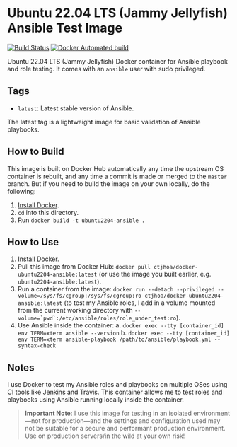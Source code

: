 # Ubuntu 22.04 LTS (Jammy Jellyfish) Ansible Test Image

[![Build Status](https://github.com/ctjhoa/docker-ubuntu2204-ansible/actions/workflows/main.yml/badge.svg?branch=master)](https://github.com/ctjhoa/docker-ubuntu2204-ansible/actions/workflows/main.yml)
[![Docker Automated build](https://img.shields.io/docker/automated/ctjhoa/docker-ubuntu2204-ansible.svg?maxAge=2592000)](https://hub.docker.com/r/ctjhoa/docker-ubuntu2204-ansible/)

Ubuntu 22.04 LTS (Jammy Jellyfish) Docker container for Ansible playbook and role testing.
It comes with an `ansible` user with sudo privileged.

## Tags

  - `latest`: Latest stable version of Ansible.

The latest tag is a lightweight image for basic validation of Ansible playbooks.

## How to Build

This image is built on Docker Hub automatically any time the upstream OS container is rebuilt, and any time a commit is made or merged to the `master` branch. But if you need to build the image on your own locally, do the following:

  1. [Install Docker](https://docs.docker.com/install/).
  2. `cd` into this directory.
  3. Run `docker build -t ubuntu2204-ansible .`

## How to Use

  1. [Install Docker](https://docs.docker.com/engine/installation/).
  2. Pull this image from Docker Hub: `docker pull ctjhoa/docker-ubuntu2204-ansible:latest` (or use the image you built earlier, e.g. `ubuntu2204-ansible:latest`).
  3. Run a container from the image: `docker run --detach --privileged --volume=/sys/fs/cgroup:/sys/fs/cgroup:ro ctjhoa/docker-ubuntu2204-ansible:latest` (to test my Ansible roles, I add in a volume mounted from the current working directory with ``--volume=`pwd`:/etc/ansible/roles/role_under_test:ro``).
  4. Use Ansible inside the container:
    a. `docker exec --tty [container_id] env TERM=xterm ansible --version`
    b. `docker exec --tty [container_id] env TERM=xterm ansible-playbook /path/to/ansible/playbook.yml --syntax-check`

## Notes

I use Docker to test my Ansible roles and playbooks on multiple OSes using CI tools like Jenkins and Travis. This container allows me to test roles and playbooks using Ansible running locally inside the container.

> **Important Note**: I use this image for testing in an isolated environment—not for production—and the settings and configuration used may not be suitable for a secure and performant production environment. Use on production servers/in the wild at your own risk!

